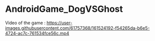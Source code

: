 # AndroidGame_DogVSGhost
Video of  the game : 
https://user-images.githubusercontent.com/61757368/161524192-f54265da-b6e5-4724-ac7c-761534fce56c.mp4

